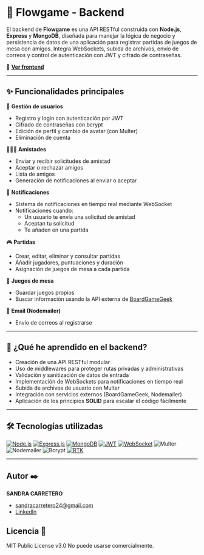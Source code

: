 # 🎲 Flowgame - Backend

El backend de **Flowgame** es una API RESTful construida con **Node.js**, **Express** y **MongoDB**, diseñada para manejar la lógica de negocio y persistencia de datos de una aplicación para registrar partidas de juegos de mesa con amigos. Integra WebSockets, subida de archivos, envío de correos y control de autenticación con JWT y cifrado de contraseñas.

🔗 **[Ver frontend](https://github.com/SandraCarretero/turno-frontend)**

---

## ✨ Funcionalidades principales

👥 **Gestión de usuarios**
- Registro y login con autenticación por JWT
- Cifrado de contraseñas con bcrypt
- Edición de perfil y cambio de avatar (con Multer)
- Eliminación de cuenta

🧑‍🤝‍🧑 **Amistades**
- Enviar y recibir solicitudes de amistad
- Aceptar o rechazar amigos
- Lista de amigos
- Generación de notificaciones al enviar o aceptar

📩 **Notificaciones**
- Sistema de notificaciones en tiempo real mediante WebSocket
- Notificaciones cuando:
  - Un usuario te envía una solicitud de amistad
  - Aceptan tu solicitud
  - Te añaden en una partida

🎮 **Partidas**
- Crear, editar, eliminar y consultar partidas
- Añadir jugadores, puntuaciones y duración
- Asignación de juegos de mesa a cada partida

🎲 **Juegos de mesa**
- Guardar juegos propios
- Buscar información usando la API externa de [BoardGameGeek](https://boardgamegeek.com/xmlapi2)

📧 **Email (Nodemailer)**
- Envío de correos al registrarse

---

## 🧠 ¿Qué he aprendido en el backend?

- Creación de una API RESTful modular
- Uso de middlewares para proteger rutas privadas y administrativas
- Validación y sanitización de datos de entrada
- Implementación de WebSockets para notificaciones en tiempo real
- Subida de archivos de usuario con Multer
- Integración con servicios externos (BoardGameGeek, Nodemailer)
- Aplicación de los principios **SOLID** para escalar el código fácilmente

---

## 🛠️ Tecnologías utilizadas

[![Node.js](https://img.shields.io/badge/Node.js-339933?style=for-the-badge&logo=node.js&logoColor=white)](https://nodejs.org/)
[![Express.js](https://img.shields.io/badge/Express.js-000000?style=for-the-badge&logo=express&logoColor=white)](https://expressjs.com/)
[![MongoDB](https://img.shields.io/badge/MongoDB-47A248?style=for-the-badge&logo=mongodb&logoColor=white)](https://www.mongodb.com/)
[![JWT](https://img.shields.io/badge/JWT-black?style=for-the-badge&logo=JSON%20web%20tokens)](https://jwt.io/)
[![WebSocket](https://img.shields.io/badge/WebSocket-35495E?style=for-the-badge&logo=websockets&logoColor=white)](https://developer.mozilla.org/en-US/docs/Web/API/WebSocket)
![Multer](https://img.shields.io/badge/Multer-00BFFF?style=for-the-badge)
![Nodemailer](https://img.shields.io/badge/Nodemailer-3466A6?style=for-the-badge)
![Bcrypt](https://img.shields.io/badge/Bcrypt-ffcc00?style=for-the-badge)
[![RTK](https://img.shields.io/badge/Redux%20Toolkit-593D88?style=for-the-badge&logo=redux&logoColor=white)](https://redux-toolkit.js.org/)


---

## Autor ✒️

**SANDRA CARRETERO**

- [sandracarretero24@gmail.com](sandracarretero24@gmail.com)
- [LinkedIn](https://www.linkedin.com/in/sandra-carretero-lopez/)
<!-- - [Porfolio web](https://tu-dominio.com/) -->

## Licencia 📄

MIT Public License v3.0
No puede usarse comercialmente.

